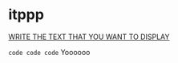 # itppp


[WRITE THE TEXT THAT YOU WANT TO DISPLAY](https://racheldevorah.studio/)
 
`
code
code
code
`
Yoooooo